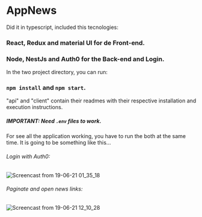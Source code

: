# AppNews
Did it in typescript, included this tecnologies:

### React, Redux and material UI for de Front-end.
### Node, NestJs and Auth0 for the Back-end and Login.

In the two project directory, you can run:
### `npm install` and `npm start`.

"api" and "client" contain their readmes with their respective installation and execution instructions.
##### IMPORTANT: Need `.env` files to work.

For see all the application working, you have to run the both at the same time. It is going to be something like this...

###### Login with Auth0:
![Screencast from 19-06-21 01_35_18](https://user-images.githubusercontent.com/74310843/122646640-92e5d480-d0f6-11eb-8b3b-3a5434d9ec9a.gif)

###### Paginate and open news links:
![Screencast from 19-06-21 12_10_28](https://user-images.githubusercontent.com/74310843/122646823-929a0900-d0f7-11eb-90bd-940d9359eddd.gif)


